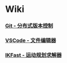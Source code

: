 # Wiki

### [Git - 分布式版本控制](https://github.com/LANCE-HXZ/Wiki/wiki/Git)
### [VSCode - 文件编辑器](https://github.com/LANCE-HXZ/Wiki/wiki/VS-Code)
### [IKFast - 运动规划求解器](https://github.com/LANCE-HXZ/Wiki/wiki/IKFast)